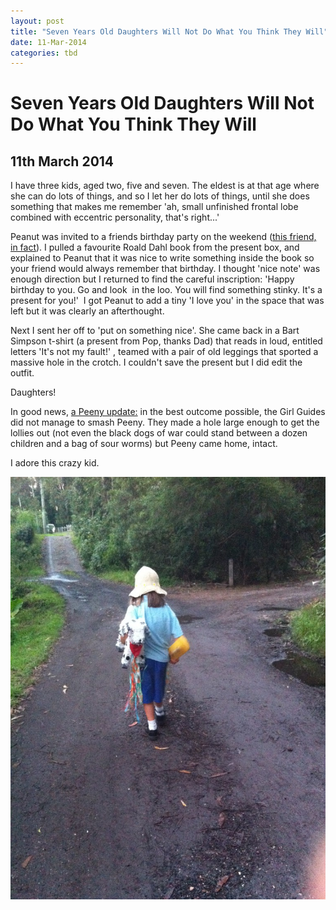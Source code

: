 ```yaml
---
layout: post
title: "Seven Years Old Daughters Will Not Do What You Think They Will"
date: 11-Mar-2014
categories: tbd
---
```


# Seven Years Old Daughters Will Not Do What You Think They Will

## 11th March 2014

I have three kids,   aged two,   five and seven. The eldest is at that age where she can do lots of things, and so I let her do lots of things, until she does something that makes me remember 'ah, small unfinished frontal lobe combined with eccentric personality, that's right...'

Peanut was invited to a friends birthday party on the weekend (<a href="http://mogantosh.com/watch-out-for-seven-year-olds-both-fabulous-and-tricky/">this friend, in fact</a>). I pulled a favourite Roald Dahl book from the present box, and explained to Peanut that it was nice to write something inside the book so your friend would always remember that birthday. I thought 'nice note' was enough direction but I returned to find the careful inscription: 'Happy birthday to you. Go and look  in the loo. You will find something stinky. It's a present for you!'  I got Peanut to add a tiny 'I love you' in the space that was left but it was clearly an afterthought.

Next I sent her off to 'put on something nice'. She came back in a Bart Simpson t-shirt (a present from Pop, thanks Dad) that reads in loud, entitled letters 'It's not my fault!' , teamed with a pair of old leggings that sported a massive hole in the crotch. I couldn't save the present but I did edit the outfit.

Daughters!

In good news, <a href="http://mogantosh.com/impending-peeny-disaster/">a Peeny update:</a> in the best outcome possible, the Girl Guides did not manage to smash Peeny. They made a hole large enough to get the lollies out (not even the black dogs of war could stand between a dozen children and a bag of sour worms) but Peeny came home, intact.

I adore this crazy kid.

<img class="photo-horiz" src="/images/2014/03/IMG_1754-e1394506397672-764x1024.jpg" />
